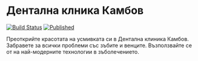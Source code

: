 # Дентална клника Камбов
[![Build Status](http://dev.almero.pro/dentalclinic.bg/status/build.svg?v=2)](http://dev.almero.pro/dentalclinic.bg)
[![Published](http://dentalclinic.bg/status/published.svg)](http://dentalclinic.bg)

Преоткрийте красотата на усмивката си в Дентална клиника Камбов. Забравете за всички проблеми със зъбите и венците. Възползвайте се от на най-модерните технологии в зъболечението.
